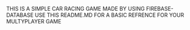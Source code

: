 THIS IS A SIMPLE CAR RACING GAME MADE BY USING FIREBASE-DATABASE
USE THIS README.MD FOR A BASIC REFRENCE FOR YOUR MULTYPLAYER GAME
